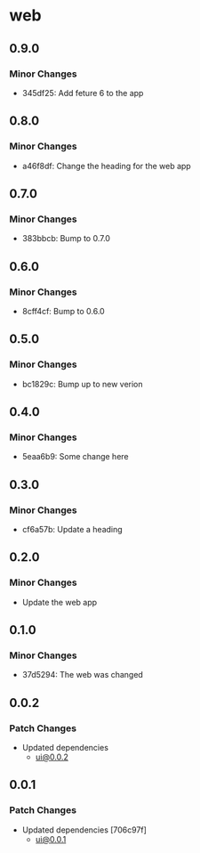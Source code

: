 # web

## 0.9.0

### Minor Changes

- 345df25: Add feture 6 to the app

## 0.8.0

### Minor Changes

- a46f8df: Change the heading for the web app

## 0.7.0

### Minor Changes

- 383bbcb: Bump to 0.7.0

## 0.6.0

### Minor Changes

- 8cff4cf: Bump to 0.6.0

## 0.5.0

### Minor Changes

- bc1829c: Bump up to new verion

## 0.4.0

### Minor Changes

- 5eaa6b9: Some change here

## 0.3.0

### Minor Changes

- cf6a57b: Update a heading

## 0.2.0

### Minor Changes

- Update the web app

## 0.1.0

### Minor Changes

- 37d5294: The web was changed

## 0.0.2

### Patch Changes

- Updated dependencies
  - ui@0.0.2

## 0.0.1

### Patch Changes

- Updated dependencies [706c97f]
  - ui@0.0.1
